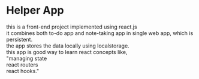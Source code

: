 # Helper App
this is a front-end project implemented using react.js  
it combines both to-do app and note-taking app in single web app, which is persistent.  
the app stores the data locally using localstorage.  
this app is good way to learn react concepts like,  
"managing state  
react routers  
react hooks."  

